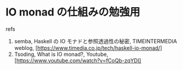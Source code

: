 # IO monad の仕組みの勉強用

refs
1. semba, Haskell の IO モナドと参照透過性の秘密, TIMEINTERMEDIA weblog, [https://www.timedia.co.jp/tech/haskell-io-monad/]
2. Tsoding, What is IO monad?, Youtube, [https://www.youtube.com/watch?v=fCoQb-zqYDI]